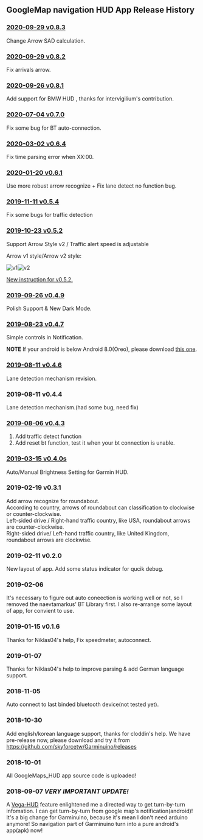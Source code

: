 ## GoogleMap navigation HUD App Release History ##

### [2020-09-29 v0.8.3](https://github.com/skyforcetw/Garminuino/releases/download/0.8.3/gmaps_hud-release_v0.8.3.apk)
Change Arrow SAD calculation.

### [2020-09-29 v0.8.2](https://github.com/skyforcetw/Garminuino/releases/download/0.8.2/gmaps_hud-release_v0.8.2.apk)
Fix arrivals arrow.

### [2020-09-26 v0.8.1](https://github.com/skyforcetw/Garminuino/releases/download/v0.8.1/gmaps_hud-release_v0.8.1.apk)
Add support for BMW HUD , thanks for intervigilium's contribution.

### [2020-07-04 v0.7.0](https://github.com/skyforcetw/Garminuino/releases/download/0.7.0/gmaps_hud-release_v0.7.0.apk)
Fix some bug for BT auto-connection.

### [2020-03-02 v0.6.4](https://github.com/skyforcetw/Garminuino/releases/download/0.6.4/gmaps_hud-release_v0.6.4.apk)
Fix time parsing error when XX:00.

### [2020-01-20 v0.6.1](https://github.com/skyforcetw/Garminuino/releases/download/0.6.1/gmaps_hud-release_v0.6.1.apk)
Use more robust arrow recognize + Fix lane detect no function bug.

### [2019-11-11 v0.5.4](https://github.com/skyforcetw/Garminuino/releases/download/0.5.4/gmaps_hud-release_v0.5.4.apk)
Fix some bugs for traffic detection

### [2019-10-23 v0.5.2](https://github.com/skyforcetw/Garminuino/releases/download/0.5.2/gmaps_hud-release_v0.5.2.apk)
Support Arrow Style v2 / Traffic alert speed is adjustable

Arrow v1 style/Arrow v2 style:

![v1](https://github.com/skyforcetw/Garminuino/blob/master/GoogleMap_Arrow_Recognize/PatternRecognize/workdir/Google_Arrow2/Right.png)![v2](https://github.com/skyforcetw/Garminuino/blob/master/GoogleMap_Arrow_Recognize/PatternRecognize/workdir/Google_Arrow3%20-%20remove%20alpha/Right.png)

[New instruction for v0.5.2.](./GoogleMaps_HUD/INSTRUCTIONv052.md)

### [2019-09-26 v0.4.9](https://github.com/skyforcetw/Garminuino/releases/download/0.4.9/gmaps_hud-release_v0.4.9.apk)
Polish Support & New Dark Mode.

### [2019-08-23 v0.4.7](https://github.com/skyforcetw/Garminuino/releases/download/0.4.7/gmaps_hud-release_v0.4.7.apk)
Simple controls in Notification.

**NOTE** If your android is below Android 8.0(Oreo), please download [this one](https://github.com/skyforcetw/Garminuino/releases/download/0.4.7/gmaps_hud-release_v0.4.7.android6.0.apk).


### [2019-08-11 v0.4.6](https://github.com/skyforcetw/Garminuino/releases/download/0.4.6/gmaps_hud-release_v0.4.6.apk)
Lane detection mechanism revision.

### 2019-08-11 v0.4.4
Lane detection mechanism.(had some bug, need fix)

### [2019-08-06 v0.4.3](https://github.com/skyforcetw/Garminuino/releases/download/0.4.3/gmaps_hud-release_v0.4.3.apk)
1. Add traffic detect function
2. Add reset bt function, test it when your bt connection is unable.

### [2019-03-15 v0.4.0s](https://github.com/skyforcetw/Garminuino/releases/download/0.4.0s/gmaps_hud-release.apk)
Auto/Manual Brightness Setting for Garmin HUD.

### 2019-02-19 v0.3.1
Add arrow recognize for roundabout.  
According to country, arrows of roundabout  can classification to clockwise or counter-clockwise.  
Left-sided drive / Right-hand traffic  country, like USA, roundabout arrows are counter-clockwise.  
Right-sided drive/ Left-hand traffic  country, like United Kingdom, roundabout arrows are clockwise.  

### 2019-02-11 v0.2.0
New layout of app.
Add some status indicator for qucik debug.

### 2019-02-06
It's necessary to figure out auto coneection is working well or not, so I removed the naevtamarkus' BT Library first.
I also re-arrange some layout of app, for convient to use.

### 2019-01-15 v0.1.6
Thanks for Niklas04's help, Fix speedmeter, autoconnect.

### 2019-01-07
Thanks for Niklas04's help to improve parsing & add German language support.

### 2018-11-05
Auto connect to last binded bluetooth device(not tested yet).

### 2018-10-30
Add english/korean language support, thanks for cloddin's help.
We have pre-release now, please download and try it from https://github.com/skyforcetw/Garminuino/releases

### 2018-10-01
All GoogleMaps_HUD app source code is uploaded!

### 2018-09-07 _VERY IMPORTANT UPDATE!_
A [Vega-HUD](https://visualgoal.com.tw/%E9%A6%96%E9%A0%81/) feature enlightened me a directed way to get turn-by-turn infomation.
I can get turn-by-turn from google map's notification(android)!
It's a big change for Garminuino, because it's mean I don't need arduino anymore!
So navigation part of Garminuino turn into a pure android's app(apk) now!
